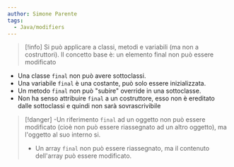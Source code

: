 ```yaml
---
author: Simone Parente
tags:
  - Java/modifiers
---
```

>[!info] 
Si può applicare a classi, metodi e variabili (ma non a costruttori).
> Il concetto base è: un elemento final non può essere modificato
- Una classe `final` non può avere sottoclassi.
- Una variabile `final` è una costante, può solo essere inizializzata.
- Un metodo `final` non può "subire" override in una sottoclasse.
- Non ha senso attribuire `final` a un costruttore, esso non è ereditato dalle sottoclassi e quindi non sarà sovrascrivibile
>[!danger] 
>-Un riferimento `final` ad un oggetto non può essere modificato (cioè non può essere riassegnato ad un altro oggetto), ma l'oggetto al suo interno si.
>- Un array `final` non può essere riassegnato, ma il contenuto dell'array può essere modificato.